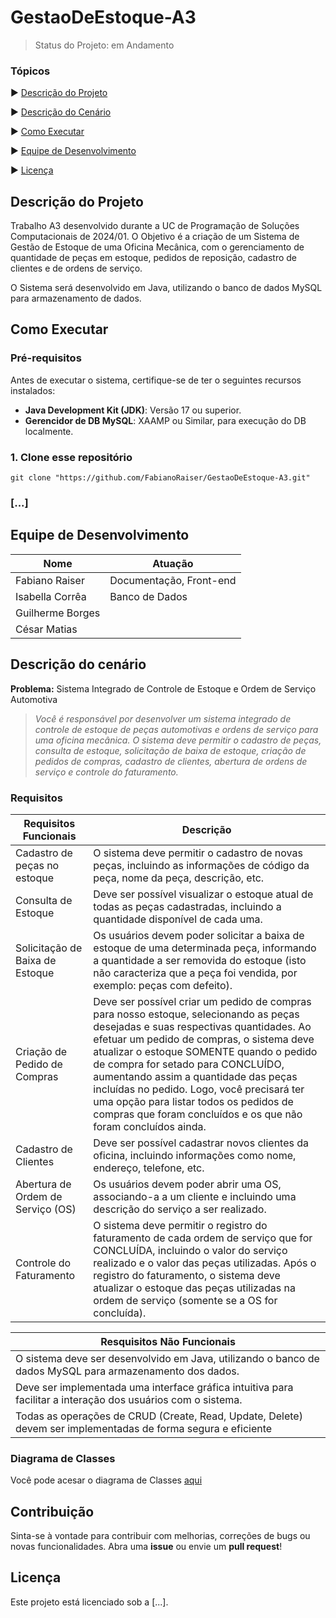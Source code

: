 # GestaoDeEstoque-A3

> Status do Projeto: em Andamento

### Tópicos

▶️ [Descrição do Projeto](#descrição-do-projeto)

▶️ [Descrição do Cenário](#descrição-do-cenário)

▶️ [Como Executar](#como-executar)

▶️ [Equipe de Desenvolvimento](#equipe-de-desenvolvimento)

▶️ [Licença](#licença)

## Descrição do Projeto

Trabalho A3 desenvolvido durante a UC de Programação de Soluções Computacionais de 2024/01. O Objetivo é a criação de um Sistema de Gestão de Estoque de uma Oficina Mecânica, com o gerenciamento de quantidade de peças em estoque, pedidos de reposição, cadastro de clientes e de ordens de serviço.

O Sistema será desenvolvido em Java, utilizando o banco de dados MySQL para armazenamento de dados.

## Como Executar

### Pré-requisitos

Antes de executar o sistema, certifique-se de ter o seguintes recursos instalados:

- **Java Development Kit (JDK)**: Versão 17 ou superior.
- **Gerencidor de DB MySQL**: XAAMP ou Similar, para execução do DB localmente.

### 1. Clone esse repositório

`git clone "https://github.com/FabianoRaiser/GestaoDeEstoque-A3.git"`

### [...]

## Equipe de Desenvolvimento

<!-- prettier-ignore -->
|Nome  | Atuação |
|-|-|
|Fabiano Raiser | Documentação, Front-end|
|Isabella Corrêa | Banco de Dados |
|Guilherme Borges | |
| César Matias | |

## Descrição do cenário

**Problema:** Sistema Integrado de Controle de Estoque e Ordem de Serviço Automotiva

> _Você é responsável por desenvolver um sistema integrado de controle de estoque de peças automotivas e ordens de serviço para uma oficina mecânica. O sistema deve permitir o cadastro de peças, consulta de estoque, solicitação de baixa de estoque, criação de pedidos de compras, cadastro de clientes, abertura de ordens de serviço e controle do faturamento._

### Requisitos

<!-- prettier-ignore -->
| Requisitos Funcionais             | Descrição|
| --------------------------------- | --------------- |
| Cadastro de peças no estoque      | O sistema deve permitir o cadastro de novas peças, incluindo as informações de código da peça, nome da peça, descrição, etc. |
| Consulta de Estoque               | Deve ser possível visualizar o estoque atual de todas as peças cadastradas, incluindo a quantidade disponível de cada uma.                                                                                                                                                                                                                                                                                                                                          |
| Solicitação de Baixa de Estoque   | Os usuários devem poder solicitar a baixa de estoque de uma determinada peça, informando a quantidade a ser removida do estoque (isto não caracteriza que a peça foi vendida, por exemplo: peças com defeito).                                                                                                                                                                                                                                                      |
| Criação de Pedido de Compras      | Deve ser possível criar um pedido de compras para nosso estoque, selecionando as peças desejadas e suas respectivas quantidades. Ao efetuar um pedido de compras, o sistema deve atualizar o estoque SOMENTE quando o pedido de compra for setado para CONCLUÍDO, aumentando assim a quantidade das peças incluídas no pedido. Logo, você precisará ter uma opção para listar todos os pedidos de compras que foram concluídos e os que não foram concluídos ainda. |
| Cadastro de Clientes              | Deve ser possível cadastrar novos clientes da oficina, incluindo informações como nome, endereço, telefone, etc.                                                                                                                                                                                                                                                                                                                                                    |
| Abertura de Ordem de Serviço (OS) | Os usuários devem poder abrir uma OS, associando-a a um cliente e incluindo uma descrição do serviço a ser realizado.                                                                                                                                                                                                                                                                                                                                               |
| Controle do Faturamento           | O sistema deve permitir o registro do faturamento de cada ordem de serviço que for CONCLUÍDA, incluindo o valor do serviço realizado e o valor das peças utilizadas. Após o registro do faturamento, o sistema deve atualizar o estoque das peças utilizadas na ordem de serviço (somente se a OS for concluída).                                                                                                                                                   |

<!-- prettier-ignore -->
| Resquisitos Não Funcionais |
| -------------------------- |
| O sistema deve ser desenvolvido em Java, utilizando o banco de dados MySQL para armazenamento dos dados.      |
| Deve ser implementada uma interface gráfica intuitiva para facilitar a interação dos usuários com o sistema.  |
| Todas as operações de CRUD (Create, Read, Update, Delete) devem ser implementadas de forma segura e eficiente |

### Diagrama de Classes

Você pode acesar o diagrama de Classes [aqui](https://drive.google.com/file/d/11f7P4cSEUSHxLz8FmXmC9EYxDwW_D0hK/view?usp=sharing)

## Contribuição

Sinta-se à vontade para contribuir com melhorias, correções de bugs ou novas funcionalidades. Abra uma **issue** ou envie um **pull request**!

## Licença

Este projeto está licenciado sob a [...].
